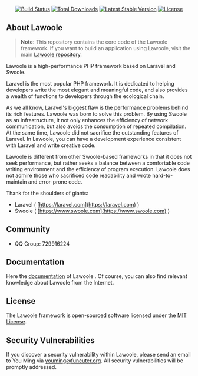 <p align="center">
<a href="https://travis-ci.org/lawoole/framework"><img src="https://travis-ci.org/lawoole/framework.svg" alt="Build Status"></a>
<a href="https://packagist.org/packages/lawoole/framework"><img src="https://poser.pugx.org/lawoole/framework/d/total.svg" alt="Total Downloads"></a>
<a href="https://packagist.org/packages/lawoole/framework"><img src="https://poser.pugx.org/lawoole/framework/v/stable.svg" alt="Latest Stable Version"></a>
<a href="https://packagist.org/packages/lawoole/framework"><img src="https://poser.pugx.org/lawoole/framework/license.svg" alt="License"></a>
</p>

## About Lawoole

> **Note:** This repository contains the core code of the Lawoole framework. If you want to build an application using Lawoole, visit the main [Lawoole repository](https://github.com/lawoole/lawoole).

Lawoole is a high-performance PHP framework based on Laravel and Swoole.

Laravel is the most popular PHP framework. It is dedicated to helping developers write the most elegant and meaningful code, and also provides a wealth of functions to developers through the ecological chain.

As we all know, Laravel's biggest flaw is the performance problems behind its rich features. Lawoole was born to solve this problem.
By using Swoole as an infrastructure, it not only enhances the efficiency of network communication, but also avoids the consumption of repeated compilation. At the same time, Lawoole did not sacrifice the outstanding features of Laravel. In Lawoole, you can have a development experience consistent with Laravel and write creative code.

Lawoole is different from other Swoole-based frameworks in that it does not seek performance, but rather seeks a balance between a comfortable code writing environment and the efficiency of program execution. Lawoole does not admire those who sacrificed code readability and wrote hard-to-maintain and error-prone code.

Thank for the shoulders of giants:

- Laravel ( [https://laravel.com](https://laravel.com) )
- Swoole ( [https://www.swoole.com](https://www.swoole.com) )

## Community

- QQ Group: 729916224

## Documentation

Here the [documentation](https://github.com/lawoole/docs/tree/1.0) of Lawoole . Of course, you can also find relevant knowledge about Lawoole from the Internet.

## License

The Lawoole framework is open-sourced software licensed under the [MIT License](http://opensource.org/licenses/MIT).

## Security Vulnerabilities

If you discover a security vulnerability within Lawoole, please send an email to You Ming via [youming@funcuter.org](mailto:youming@funcuter.org). All security vulnerabilities will be promptly addressed.
